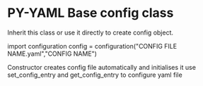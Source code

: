 # PY-YAML Base config class
Inherit this class or use it directly to create config object.

import configuration
config = configuration("CONFIG FILE NAME.yaml","CONFIG NAME") 

Constructor creates config file automatically and initialises it
use set_config_entry and get_config_entry to configure yaml file
